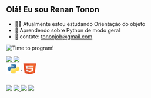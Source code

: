 ## Olá! Eu sou Renan Tonon


- 🐱‍👤 Atualmente estou estudando Orientação do objeto
- 🍜 Aprendendo sobre Python de modo geral
- 🤯 contate: tononjob@gmail.com

![Time to program!](https://user-images.githubusercontent.com/84050603/129802437-2a8a2bbb-ce78-4c7e-85f8-3265b0fb2559.gif)
<div>
  <a href="https://github.com/RenanTonon">
  <img height="180em" src="https://github-readme-stats.vercel.app/api?username=RenanTonon&show_icons=true&theme=dark&include_all_commits=true&count_private=true"/> <img height="180em" src="https://github-readme-stats.vercel.app/api/top-langs/?username=RenanTonon&layout=compact&langs_count=7&theme=dark"/>
</div>

 
  <img align="center" alt="RenanTonon-Python" height="30" width="40" src="https://raw.githubusercontent.com/devicons/devicon/master/icons/python/python-original.svg">
  <img align="center" alt="RenanTonon-HTML" height="30" width="40" src="https://raw.githubusercontent.com/devicons/devicon/master/icons/html5/html5-original.svg">
  
##
  
<a href="https://www.instagram.com/tonon_2002/" target="_blank"><img src="https://img.shields.io/badge/-Instagram-%23E4405F?style=for-the-badge&logo=instagram&logoColor=white" target="_blank"></a>
<a href="https://www.linkedin.com/in/renan-tonon-5052341b8/" target="_blank"><img src="https://img.shields.io/badge/-LinkedIn-%230077B5?style=for-the-badge&logo=linkedin&logoColor=white" target="_blank">
<a href="https://discord.com/channels/@Tonon#0541" target="_blank"><img src="https://img.shields.io/badge/Discord-7289DA?style=for-the-badge&logo=discord&logoColor=white" target="_blank"></a> 
  <a href = "mailto:contato@tononjob@gmai.com"><img src="https://img.shields.io/badge/-Gmail-%23333?style=for-the-badge&logo=gmail&logoColor=white" target="_blank"></a>  
